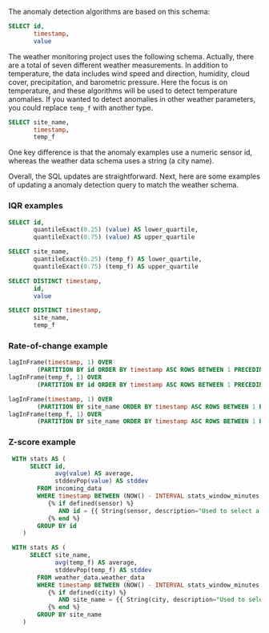 The anomaly detection algorithms are based on this schema: 

```sql
SELECT id, 
       timestamp, 
       value
```

The weather monitoring project uses the following schema. Actually, there are a total of seven different weather measurements. In addition to temperature, the data includes wind speed and direction, humidity, cloud cover, precipitation, and barometric pressure. Here the focus is on temperature, and these algorithms will be used to detect temperature anomalies. If you wanted to detect anomalies in other weather parameters, you could replace `temp_f` with another type.  

```sql
SELECT site_name, 
       timestamp, 
       temp_f
```

One key difference is that the anomaly examples use a numeric sensor id, whereas the weather data schema uses a string (a city name). 

Overall, the SQL updates are straightforward. Next, here are some examples of updating a anomaly detection query to match the weather schema. 


### IQR examples

```sql
SELECT id,
       quantileExact(0.25) (value) AS lower_quartile,
       quantileExact(0.75) (value) AS upper_quartile

```

```sql
SELECT site_name,
       quantileExact(0.25) (temp_f) AS lower_quartile,
       quantileExact(0.75) (temp_f) AS upper_quartile
```

```sql
SELECT DISTINCT timestamp, 
       id, 
       value
```

```sql
SELECT DISTINCT timestamp, 
       site_name, 
       temp_f
```

### Rate-of-change example

```sql
lagInFrame(timestamp, 1) OVER 
        (PARTITION BY id ORDER BY timestamp ASC ROWS BETWEEN 1 PRECEDING AND 1 PRECEDING) AS previous_timestamp, 
lagInFrame(temp_f, 1) OVER
        (PARTITION BY id ORDER BY timestamp ASC ROWS BETWEEN 1 PRECEDING AND 1 PRECEDING) AS previous_value
```

```sql
lagInFrame(timestamp, 1) OVER 
        (PARTITION BY site_name ORDER BY timestamp ASC ROWS BETWEEN 1 PRECEDING AND 1 PRECEDING) AS previous_timestamp, 
lagInFrame(temp_f, 1) OVER
        (PARTITION BY site_name ORDER BY timestamp ASC ROWS BETWEEN 1 PRECEDING AND 1 PRECEDING) AS previous_value
```

### Z-score example

```sql
 WITH stats AS (
      SELECT id,
             avg(value) AS average,
             stddevPop(value) AS stddev
        FROM incoming_data
        WHERE timestamp BETWEEN (NOW() - INTERVAL stats_window_minutes MINUTE) AND NOW()
           {% if defined(sensor) %}               
              AND id = {{ String(sensor, description="Used to select a single sensor of interest. Optional.")}}       
           {% end %}  
        GROUP BY id  
    )

```

```sql
 WITH stats AS (
      SELECT site_name,
             avg(temp_f) AS average,
             stddevPop(temp_f) AS stddev
        FROM weather_data.weather_data
        WHERE timestamp BETWEEN (NOW() - INTERVAL stats_window_minutes MINUTE) AND NOW()
           {% if defined(city) %}               
              AND site_name = {{ String(city, description="Used to select a single city of interest. Optional.")}}       
           {% end %}  
        GROUP BY site_name  
    )
```


